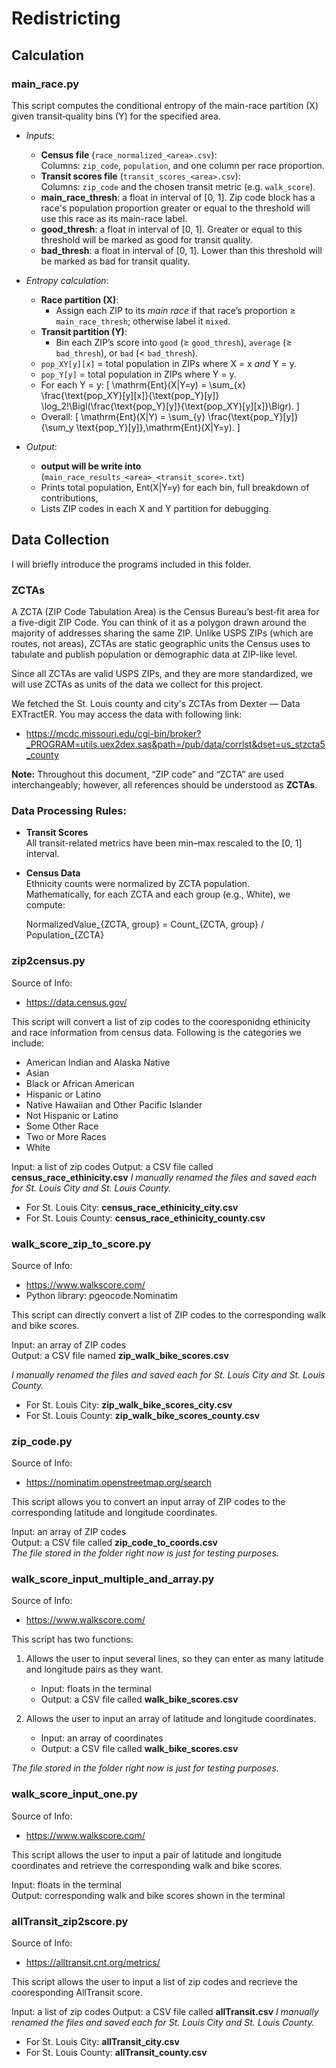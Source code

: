 # Redistricting

## Calculation

### main_race.py
This script computes the conditional entropy of the main-race partition (X) given transit‐quality bins (Y) for the specified area.

- *Inputs*: 
   - **Census file** (`race_normalized_<area>.csv`):  
     Columns: `zip_code`, `population`, and one column per race proportion.  
   - **Transit scores file** (`transit_scores_<area>.csv`):  
     Columns: `zip_code` and the chosen transit metric (e.g. `walk_score`).
   - **main_race_thresh**: a float in interval of \[0, 1\]. Zip code block has a race's population proportion greater or equal to the threshold will use this race as its main-race label.
   - **good_thresh**: a float in interval of \[0, 1\]. Greater or equal to this threshold will be marked as good for transit quality.
   - **bad_thresh**: a float in interval of \[0, 1\]. Lower than this threshold will be marked as bad for transit quality. 

- *Entropy calculation*: 
   - **Race partition (X)**:  
      - Assign each ZIP to its *main race* if that race’s proportion ≥ `main_race_thresh`; otherwise label it `mixed`.  
   - **Transit partition (Y)**:  
      - Bin each ZIP’s score into `good` (≥ `good_thresh`), `average` (≥ `bad_thresh`), or `bad` (< `bad_thresh`).
   - `pop_XY[y][x]` = total population in ZIPs where X = x *and* Y = y.  
   - `pop_Y[y]`    = total population in ZIPs where Y = y.
   - For each Y = y:
     \[
       \mathrm{Ent}(X|Y=y)
       = \sum_{x} \frac{\text{pop\_XY}[y][x]}{\text{pop\_Y}[y]}
         \log_2\!\Bigl(\frac{\text{pop\_Y}[y]}{\text{pop\_XY}[y][x]}\Bigr).
     \]
   - Overall:
     \[
       \mathrm{Ent}(X|Y) = \sum_{y}
         \frac{\text{pop\_Y}[y]}{\sum_y \text{pop\_Y}[y]}\,\mathrm{Ent}(X|Y=y).
     \]

- *Output*:
   - **output will be write into** (`main_race_results_<area>_<transit_score>.txt`)
   - Prints total population, Ent(X|Y=y) for each bin, full breakdown of contributions,
   - Lists ZIP codes in each X and Y partition for debugging.

## Data Collection
I will briefly introduce the programs included in this folder.

### ZCTAs
A ZCTA (ZIP Code Tabulation Area) is the Census Bureau’s best‐fit area for a five-digit ZIP Code. You can think of it as a polygon drawn around the majority of addresses sharing the same ZIP. Unlike USPS ZIPs (which are routes, not areas), ZCTAs are static geographic units the Census uses to tabulate and publish population or demographic data at ZIP-like level.

Since all ZCTAs are valid USPS ZIPs, and they are more standardized, we will use ZCTAs as units of the data we collect for this project.

We fetched the St. Louis county and city's ZCTAs from Dexter — Data EXTractER. You may access the data with following link:

- https://mcdc.missouri.edu/cgi-bin/broker?_PROGRAM=utils.uex2dex.sas&path=/pub/data/corrlst&dset=us_stzcta5_county

**Note:** Throughout this document, “ZIP code” and “ZCTA” are used interchangeably; however, all references should be understood as **ZCTAs**.

### Data Processing Rules:
- **Transit Scores**  
  All transit-related metrics have been min–max rescaled to the \[0, 1\] interval.

- **Census Data**  
  Ethnicity counts were normalized by ZCTA population.  
  Mathematically, for each ZCTA and each group (e.g., White), we compute:

    NormalizedValue_{ZCTA, group} = Count_{ZCTA, group} / Population_{ZCTA}

### zip2census.py
Source of Info:
- https://data.census.gov/

This script will convert a list of zip codes to the cooresponidng ethinicity and race information from census data. Following is the categories we include:

- American Indian and Alaska Native
- Asian
- Black or African American
- Hispanic or Latino
- Native Hawaiian and Other Pacific Islander
- Not Hispanic or Latino
- Some Other Race
- Two or More Races
- White

Input: a list of zip codes
Output: a CSV file called **census_race_ethinicity.csv**
*I manually renamed the files and saved each for St. Louis City and St. Louis County.*  
- For St. Louis City: **census_race_ethinicity_city.csv**  
- For St. Louis County: **census_race_ethinicity_county.csv**

### walk_score_zip_to_score.py
Source of Info: 
- https://www.walkscore.com/
- Python library: pgeocode.Nominatim

This script can directly convert a list of ZIP codes to the corresponding walk and bike scores.

Input: an array of ZIP codes  
Output: a CSV file named **zip_walk_bike_scores.csv**

*I manually renamed the files and saved each for St. Louis City and St. Louis County.*  
- For St. Louis City: **zip_walk_bike_scores_city.csv**  
- For St. Louis County: **zip_walk_bike_scores_county.csv**

### zip_code.py
Source of Info:
- https://nominatim.openstreetmap.org/search

This script allows you to convert an input array of ZIP codes to the corresponding latitude and longitude coordinates.

Input: an array of ZIP codes  
Output: a CSV file called **zip_code_to_coords.csv**  
*The file stored in the folder right now is just for testing purposes.*

### walk_score_input_multiple_and_array.py
Source of Info:
- https://www.walkscore.com/

This script has two functions:

1. Allows the user to input several lines, so they can enter as many latitude and longitude pairs as they want.  
   - Input: floats in the terminal  
   - Output: a CSV file called **walk_bike_scores.csv**

2. Allows the user to input an array of latitude and longitude coordinates.  
   - Input: an array of coordinates  
   - Output: a CSV file called **walk_bike_scores.csv**

*The file stored in the folder right now is just for testing purposes.*

### walk_score_input_one.py
Source of Info: 
- https://www.walkscore.com/

This script allows the user to input a pair of latitude and longitude coordinates and retrieve the corresponding walk and bike scores.

Input: floats in the terminal  
Output: corresponding walk and bike scores shown in the terminal


### allTransit_zip2score.py
Source of Info: 
- https://alltransit.cnt.org/metrics/

This script allows the user to input a list of zip codes and recrieve the cooresponding AllTransit score.

Input: a list of zip codes
Output: a CSV file called **allTransit.csv**
*I manually renamed the files and saved each for St. Louis City and St. Louis County.*  
- For St. Louis City: **allTransit_city.csv**  
- For St. Louis County: **allTransit_county.csv**


